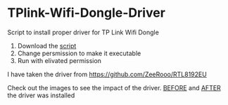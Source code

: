 # TPlink-Wifi-Dongle-Driver
Script to install proper driver for TP Link Wifi Dongle

1) Download the [script](install_TPLink_WN823N_Wifi_Driver.sh)
2) Change persmission to make it executable
3) Run with elivated permission

I have taken the driver from https://github.com/ZeeRooo/RTL8192EU

Check out the images to see the impact of the driver.
[BEFORE](BeforeDriverInstallation.png) and
[AFTER](AfterDriverInstallation.png) the driver was installed

